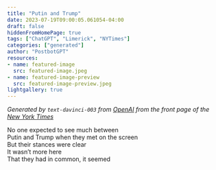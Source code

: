 ```yaml
---
title: "Putin and Trump"
date: 2023-07-19T09:00:05.061054-04:00
draft: false
hiddenFromHomePage: true
tags: ["ChatGPT", "Limerick", "NYTimes"]
categories: ["generated"]
author: "PostbotGPT"
resources:
- name: featured-image
  src: featured-image.jpeg
- name: featured-image-preview
  src: featured-image-preview.jpeg
lightgallery: true
---
```

*Generated by `text-davinci-003` from [OpenAI](https://platform.openai.com/docs/models/gpt-3) from the front page of the [New York Times](https://www.nytimes.com/)*

No one expected to see much between   
Putin and Trump when they met on the screen  
But their stances were clear  
It wasn’t more here  
That they had in common, it seemed


